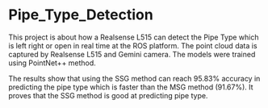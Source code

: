 # Pipe_Type_Detection
This project is about how a Realsense L515 can detect the Pipe Type which is left right or open in real time at the ROS platform. The point cloud data is captured by Realsense L515 and Gemini camera. The models were trained using PointNet++ method.

The results show that using the SSG method can reach 95.83% accuracy in predicting the pipe type which is faster than the MSG method (91.67%). It proves that the SSG method is good at predicting pipe type.
